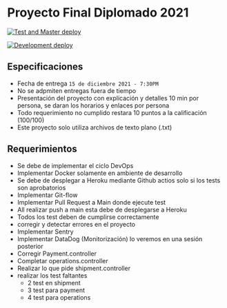 # Proyecto Final Diplomado 2021
[![Test and Master deploy](https://github.com/Mango3313/proyectofinal-dpdsoft/actions/workflows/pushtomaster.yml/badge.svg)](https://github.com/Mango3313/proyectofinal-dpdsoft/actions/workflows/pushtomaster.yml)

[![Development deploy](https://github.com/Mango3313/proyectofinal-dpdsoft/actions/workflows/devtodocker.yml/badge.svg)](https://github.com/Mango3313/proyectofinal-dpdsoft/actions/workflows/devtodocker.yml)
## Especificaciones
* Fecha de entrega `15 de diciembre 2021 - 7:30PM`
* No se adpmiten entregas fuera de tiempo
* Presentación del proyecto con explicación y detalles 10 min por persona, se daran los horarios y enlaces por persona 
* Todo requerimiento no cumplido restara 10 puntos a la calificación (100/100)
* Este proyecto solo utiliza archivos de texto plano (.txt)

## Requerimientos 

* Se debe de implementar el ciclo DevOps
* Implementar Docker solamente en ambiente de desarrollo
* Se debe de desplegar a Heroku mediante Github actios solo si los tests son aprobatorios
* Implementar Git-flow
* Implementar Pull Request a Main donde ejecute test
* All realizar push a main esta debe de desplegarse a Heroku
* Todos los test deben de cumplirse correctamente
* corregir y detectar errores en el proyecto
* Implementar Sentry
* Implementar DataDog (Monitorización) lo veremos en una sesión posterior
* Corregir Payment.controller
* Completar operations.controller
* Realizar lo que pide shipment.controller
* realizar los test faltantes
    * 2 test en shipment
    * 3 test para payment
    * 4 test para operations